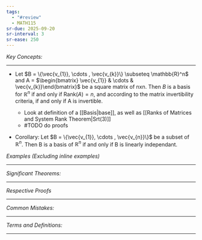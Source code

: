 ```yaml
---
tags:
  - "#review"
  - MATH115
sr-due: 2025-09-20
sr-interval: 3
sr-ease: 250
---
```

*Key Concepts:*
___

- Let $B = \{\vec{v_{1}}, \cdots , \vec{v_{k}}\} \subseteq \mathbb{R}^n$ and A = $\begin{bmatrix} \vec{v_{1}} & \cdots & \vec{v_{k}}\end{bmatrix}$ be a square matrix of nxn. Then $B$ is a basis for $\mathbb{R}^n$ if and only if $\mathrm{Rank}(A) = n$, and according to the matrix invertibility criteria, if and only if A is invertible. 
	- Look at definition of a [[Basis|base]], as well as [[Ranks of Matrices and System Rank Theorem|Srt(3)]]
	- #TODO do proofs 

- Corollary: Let $B = \{\vec{v_{1}}, \cdots , \vec{v_{n}}\}$ be a subset of $\mathbb{R}^n$. Then B is a basis of $\mathbb{R}^n$ if and only if B is linearly independant.

*Examples (Excluding inline examples)* 
___

*Significant Theorems:*
___

*Respective Proofs*
___

*Common Mistakes:*
___

*Terms and Definitions:*
___

